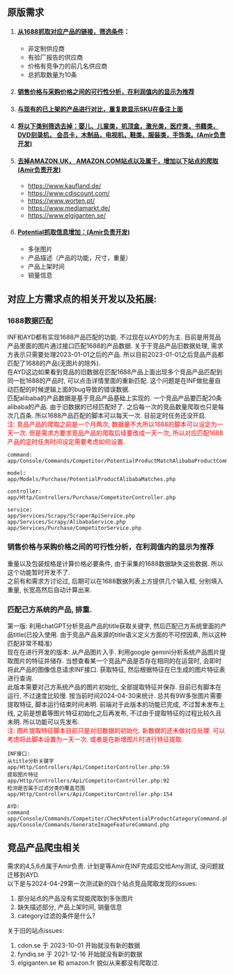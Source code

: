 ## 原版需求
1. #### [从1688抓取对应产品的链接，筛选条件](#1688数据匹配)：
    - 非定制供应商
    - 有验厂报告的供应商
    - 价格有竞争力的前几名供应商
    - 总抓取数量为10条

2. #### [销售价格与采购价格之间的可行性分析，在利润值内的显示为推荐](#销售价格与采购价格之间的可行性分析在利润值内的显示为推荐)

3. #### [与现有的已上架的产品进行对比，重复款显示SKU在备注上面](#匹配己方系统的产品-排重)

4. #### [将以下类别筛选去掉：婴儿、儿童类，机顶盒，激光类，医疗类，书籍类， DVD刻录机， 会员卡，木制品，电视机，鞋类，服装类，手饰类。(Amir负责开发)](#竞品产品爬虫相关)

5. #### [去掉AMAZON.UK， AMAZON.COM站点以及属于，增加以下站点的爬取 (Amir负责开发)](#竞品产品爬虫相关)
    - https://www.kaufland.de/
    - https://www.cdiscount.com/
    - https://www.worten.pt/
    - https://www.mediamarkt.de/
    - https://www.elgiganten.se/

6. #### [Potential抓取信息增加：(Amir负责开发)](#竞关品产品爬虫相)
    - 多张图片
    - 产品描述（产品的功能，尺寸，重量）
    - 产品上架时间
    - 销量信息


## 对应上方需求点的相关开发以及拓展:
### 1688数据匹配
INF和AYD都有实现1688产品匹配的功能. 不过现在以AYD的为主. 
目前是用竞品产品里面的图片通过接口匹配1688的产品数据. 关于于竞品产品旧数据处理, 需求方表示只需要处理2023-01-01之后的产品. 所以目前2023-01-01之后竞品产品都匹配了1688的产品(无图片的除外).  
在AYD这边如果看到竞品的旧数据在匹配1688产品上面出现多个竞品产品匹配到同一批1688的产品时, 可以点击详情里面的重新匹配. 这个问题是在INF做批量自动匹配的时候逻辑上面的bug导致的错误数据.  
匹配alibaba的产品数据是基于竞品产品基础上实现的. 一个竞品产品要匹配20条alibaba的产品. 由于旧数据的已经匹配好了. 之后每一次的竞品数量爬取也只是每次几百条. 所以1688产品匹配的脚本可以每天一次. 目前定时任务还没开启.  
<font color="red">注: 竞品产品的爬取之前是一个月两次, 数据量不大所以1688的脚本可以设定为一天一次. 但是需求方要求竞品产品的爬取后续要改成一天一次, 所以对应匹配1688产品的定时任务时间设定需要考虑如何设置.</font>
```
command:
app/Console/Commands/Competitor/PotentialProductMatchAlibabaProductCommand.php

model:
app/Models/Purchase/PotentialProductAlibabaMatches.php

controller:
app/Http/Controllers/Purchase/CompetitorController.php

service:
app/Services/Scrapy/ScraperApiService.php
app/Services/Scrapy/AlibabaService.php
app/Services/Purchase/CompetitorService.php
```

### 销售价格与采购价格之间的可行性分析，在利润值内的显示为推荐
重量以及包装规格是计算价格必要条件, 由于采集的1688数据缺失这些数据. 所以这个功能暂时开发不了.  
之前有和需求方讨论过, 后期可以在1688数据列表上方提供几个输入框, 分别填入重量, 长宽高然后自动计算出来.

### 匹配己方系统的产品, 排重.
第一版: 利用chatGPT分析竞品产品的title获取关键字, 然后匹配己方系统里面的产品title(已投入使用. 由于竞品产品来源的title语义定义方面的不可控因素, 所以这种匹配非常不精准)  
现在在进行开发的版本: 从产品图片入手. 利用google gemini分析系统产品图片提取图片的特征并储存. 当想查看某一个竞品产品是否存在相同的在运营时, 会即时将此产品的图像信息请求INF接口. 获取特征, 然后根据特征在已生成的图片特征表进行查询.   
此版本需要对己方系统产品的图片初始化, 全部提取特征并保存. 目前已有脚本在运行, 不过速度比较慢. 按当前时间2024-04-30来统计. 总共有9W多张图片需要提取特征, 脚本运行结束时间未明.
前端对于此版本的功能已完成, 不过暂未发布上线, 之前是想着等图片特征初始化之后再发布, 不过由于提取特征的过程比较久且未明. 所以功能可以先发布.  
<font color=red>注: 图片提取特征脚本目前只是对旧数据的初始化. 新数据的还未做对应处理. 可以考虑将此脚本设置为一天一次. 或者是在新增图片时进行特征提取.</font>
```
INF接口:
从title分析关键字  
app/Http/Controllers/Api/CompetitorController.php:59
提取图片特征  
app/Http/Controllers/Api/CompetitorController.php:92
检测是否属于过滤分类的覆盖范围  
app/Http/Controllers/Api/CompetitorController.php:154

AYD:
command  
app/Console/Commands/Competitor/CheckPotentialProductCategoryCommand.php
app/Console/Commands/GenerateImageFeatureCommand.php
```

## 竞品产品爬虫相关
需求的4,5,6点属于Amir负责. 计划是等Amir在INF完成后交给Amy测试, 没问题就迁移到AYD.  
以下是与2024-04-29第一次测试新的四个站点竞品爬取发现的issues:  
1. 部分站点的产品没有实现能爬取到多张图片
2. 缺失描述部分, 产品上架时间, 销量信息
3. category过滤的条件是什么?  

关于旧的站点issues:
1. cdon.se 于 2023-10-01 开始就没有新的数据
2. fyndiq.se 于 2021-12-16 开始就没有新的数据
3. elgiganten.se 和 amazon.fr 貌似从来都没有爬取过.
